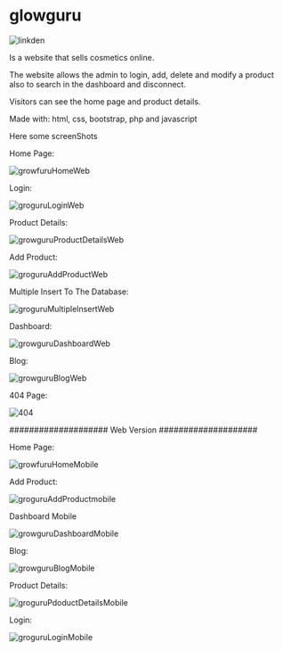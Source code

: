 # glowguru
![linkden](https://user-images.githubusercontent.com/112892620/214040386-89ef6520-a50f-4d5d-944f-3a5157014143.png)

Is a website that sells cosmetics online.

The website allows the admin to login, add, delete and modify a product also to search in the dashboard and disconnect.

Visitors can see the home page and product details.

Made with: html, css, bootstrap, php and javascript


Here some screenShots

Home Page:

![growfuruHomeWeb](https://user-images.githubusercontent.com/112892620/213891591-d9041dbd-4510-482a-a25b-10f02b386b73.png)

Login:

![groguruLoginWeb](https://user-images.githubusercontent.com/112892620/213909920-f5a6843b-d482-401b-9e69-9d9467f78760.png)

Product Details:

![growguruProductDetailsWeb](https://user-images.githubusercontent.com/112892620/213892301-610f24c2-d29a-4144-9315-30752c856ec1.png)

Add Product:

![groguruAddProductWeb](https://user-images.githubusercontent.com/112892620/213893737-3def6dd2-80db-4cc4-889a-d116db6d95cb.png)

Multiple Insert To The Database:

![groguruMultipleInsertWeb](https://user-images.githubusercontent.com/112892620/213893905-c33af430-358e-4f52-a9a7-d2e7f48c38e0.png)


Dashboard:

![growguruDashboardWeb](https://user-images.githubusercontent.com/112892620/213894081-80c85a63-9a51-40cb-8558-6a1035346264.png)

Blog:

![growguruBlogWeb](https://user-images.githubusercontent.com/112892620/213893975-faf58a8c-c94e-447a-b3aa-f8f55c8b5ba6.png)

404 Page:

![404](https://user-images.githubusercontent.com/112892620/213910560-cf983522-c81b-4626-b1ea-e98a3341c5ef.png)


#################### Web Version ####################

Home Page:

![growfuruHomeMobile](https://user-images.githubusercontent.com/112892620/213894160-c85e3574-fdec-4bba-be9a-00059674318d.png)


Add Product:

![groguruAddProductmobile](https://user-images.githubusercontent.com/112892620/213909679-2336f27b-9c0e-41e9-a152-6c574d572ea9.png)

Dashboard Mobile

![growguruDashboardMobile](https://user-images.githubusercontent.com/112892620/213910213-91af7b69-33f9-479a-b2d4-f568053da6e6.png)

Blog:

![growguruBlogMobile](https://user-images.githubusercontent.com/112892620/213910450-561ea42a-f94e-4b93-b7a8-6bc1b383eca2.png)

Product Details:

![groguruPdoductDetailsMobile](https://user-images.githubusercontent.com/112892620/213894349-ab2e1fc2-bbeb-40a0-afc0-9cf7a2730547.png)

Login:

![groguruLoginMobile](https://user-images.githubusercontent.com/112892620/213909969-4ed84163-092f-4617-b816-4a4cd3012dfe.png)

